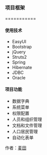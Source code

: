 ### 项目框架
===========

#### 使用技术

+ EasyUI
+ Bootstrap
+ jQuery
+ Struts2
+ Spring
+ Hibernate
+ JDBC
+ Oracle

#### 项目功能

+ 数据字典
+ 系统菜单
+ 权限配置
+ 人员和组织管理
+ 文档和文件管理
+ 人口居民管理
+ 自动化表单


作者：<a href="http://blog.itmyhome.com">麦田</a>